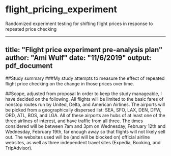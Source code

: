 # flight_pricing_experiment
Randomized experiment testing for shifting flight prices in response to repeated price checking


---
title: "Flight price experiment pre-analysis plan"
author: "Ami Wulf"
date: "11/6/2019"
output: pdf_document
---

##Study summary
###My study attempts to measure the effect of repeated flight price checking on the change in those prices over time.

##Scope, adjusted from proposal
In order to keep the study manageable, I have decided on the following. All flights will be limited to the basic fares of nonstop routes run by United, Delta, and American Airlines. The airports will be picked from a geographically dispersed list: SEA, SFO, LAX, DEN, DFW, ORD, ATL, BOS, and LGA. All of these airports are hubs of at least one of the three airlines of interest, and have traffic from all three. The times considered will be between 7am and 3pm on Wednesday, February 12th and Wednesday, February 19th, far enough away so that flights will not likely sell out. The websites used will be (and will be blocked on) official airline websites, as well as three independent travel sites (Expedia, Booking, and TripAdvisor).
